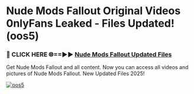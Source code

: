 # Nude Mods Fallout Original Videos 0nlyFans Leaked - Files Updated! (oos5)

<h3>🔴 CLICK HERE 🌐==►► <a href="https://tinyurl.com/yc6ubb5a" rel="nofollow">Nude Mods Fallout Updated Files</a></h3>

Get Nude Mods Fallout and all content. Now you can access all videos and pictures of Nude Mods Fallout. New Updated Files 2025!

[![oos5](https://i.imgur.com/7eu0CRL.gif)](https://tinyurl.com/yc6ubb5a)
